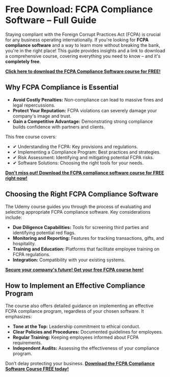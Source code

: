 # Free Download: FCPA Compliance Software – Full Guide

Staying compliant with the Foreign Corrupt Practices Act (FCPA) is crucial for any business operating internationally. If you're looking for **FCPA compliance software** and a way to learn more without breaking the bank, you're in the right place! This guide provides insights and a link to download a comprehensive course, covering everything you need to know – and it's **completely free**.

[**Click here to download the FCPA Compliance Software course for FREE!**](https://udemywork.com/fcpa-compliance-software)

## Why FCPA Compliance is Essential

*   **Avoid Costly Penalties:** Non-compliance can lead to massive fines and legal repercussions.
*   **Protect Your Reputation:** FCPA violations can severely damage your company's image and trust.
*   **Gain a Competitive Advantage:** Demonstrating strong compliance builds confidence with partners and clients.

This free course covers:

*   ✔ Understanding the FCPA: Key provisions and regulations.
*   ✔ Implementing a Compliance Program: Best practices and strategies.
*   ✔ Risk Assessment: Identifying and mitigating potential FCPA risks.
*   ✔ Software Solutions: Choosing the right tools for your needs.

[**Don't miss out! Download the FCPA compliance software course for FREE right now!**](https://udemywork.com/fcpa-compliance-software)

## Choosing the Right FCPA Compliance Software

The Udemy course guides you through the process of evaluating and selecting appropriate FCPA compliance software. Key considerations include:

*   **Due Diligence Capabilities:** Tools for screening third parties and identifying potential red flags.
*   **Monitoring and Reporting:** Features for tracking transactions, gifts, and hospitality.
*   **Training and Education:** Platforms that facilitate employee training on FCPA regulations.
*   **Integration:** Compatibility with your existing systems.

[**Secure your company's future! Get your free FCPA course here!**](https://udemywork.com/fcpa-compliance-software)

## How to Implement an Effective Compliance Program

The course also offers detailed guidance on implementing an effective FCPA compliance program, regardless of your chosen software. It emphasizes:

*   **Tone at the Top:** Leadership commitment to ethical conduct.
*   **Clear Policies and Procedures:** Documented guidelines for employees.
*   **Regular Training:** Keeping employees informed about FCPA requirements.
*   **Independent Audits:** Assessing the effectiveness of your compliance program.

Don’t delay protecting your business. **[Download the FCPA Compliance Software Course FREE today!](https://udemywork.com/fcpa-compliance-software)**

